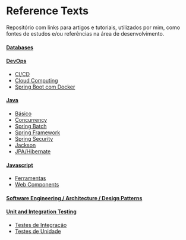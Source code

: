 # Reference Texts

Repositório com links para artigos e tutoriais, utilizados por mim, como fontes de estudos e/ou referências na área de desenvolvimento.

#### [Databases]

#### [DevOps]

- [CI/CD]
- [Cloud Computing]
- [Spring Boot com Docker]

#### [Java]

- [Básico]
- [Concurrency]
- [Spring Batch]
- [Spring Framework]
- [Spring Security]
- [Jackson]
- [JPA/Hibernate]

#### [Javascript]

- [Ferramentas]
- [Web Components]

#### [Software Engineering / Architecture / Design Patterns]

#### [Unit and Integration Testing]

- [Testes de Integração]
- [Testes de Unidade]


[Databases]: <https://github.com/savitoh/Reference_Texts/tree/master/Databases>

[DevOps]: <https://github.com/savitoh/Reference_Texts/tree/master/DevOps>
[CI/CD]: <https://github.com/savitoh/reference-texts/tree/master/DevOps#cicd>
[Cloud Computing]: <https://github.com/savitoh/Reference_Texts/blob/master/DevOps/README.md#cloud-computing>
[Spring Boot com Docker]: <https://github.com/savitoh/Reference_Texts/blob/master/DevOps/README.md#spring-boot-com-docker>

[Java]: <https://github.com/savitoh/Reference_Texts/tree/master/Java>
[Concurrency]: <https://github.com/savitoh/reference-texts/tree/master/Java#concurrency>
[Básico]: <https://github.com/savitoh/reference-texts/tree/master/Java#b%C3%A1sico>
[Spring Batch]: <https://github.com/savitoh/reference-texts/tree/master/Java#spring-batch>
[Spring Framework]: <https://github.com/savitoh/reference-texts/tree/master/Java#spring-framework>
[Spring Security]: <https://github.com/savitoh/reference-texts/tree/master/Java#spring-security>
[Jackson]: <https://github.com/savitoh/reference-texts/tree/master/Java#jackson>
[JPA/Hibernate]: <https://github.com/savitoh/reference-texts/tree/master/Java#jpahibernate>

[JavaScript]:<https://github.com/savitoh/Reference_Texts/tree/master/JavaScript>
[Ferramentas]: <https://github.com/savitoh/Reference_Texts/tree/master/JavaScript#ferramentas>
[Web Components]: <https://github.com/savitoh/Reference_Texts/tree/master/JavaScript#web-components>

[Software Engineering / Architecture / Design Patterns]: <https://github.com/savitoh/reference-texts/tree/master/Software%20Engineering%20_Architecture_Design%20Patterns>


[Unit and Integration Testing]: <https://github.com/savitoh/Reference_Texts/tree/master/Unit%20and%20Integration%20Testing>
[Testes de Integração]: <https://github.com/savitoh/Reference_Texts/tree/master/Unit%20and%20Integration%20Testing#testes-de-integra%C3%A7%C3%A3o>
[Testes de Unidade]: <https://github.com/savitoh/Reference_Texts/tree/master/Unit%20and%20Integration%20Testing#testes-de-unidade>

